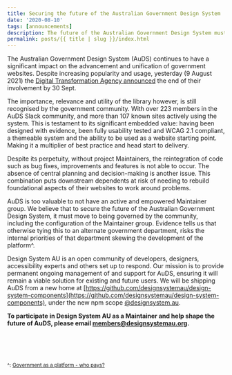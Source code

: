 ```yaml
---
title: Securing the future of the Australian Government Design System
date: '2020-08-10'
tags: [announcements]
description: The future of the Australian Government Design System must be with community governance.
permalink: posts/{{ title | slug }}/index.html
---
```


The Australian Government Design System (AuDS) continues to have a significant impact on the advancement and unification of government websites. Despite increasing popularity and usage, yesterday (9 August 2021) the [Digital Transformation Agency announced](https://community.digital.gov.au/t/dta-design-system-has-been-decommissioned/4649) the end of their involvement by 30 Sept.

The importance, relevance and utility of the library however, is still recognised by the government community. With over 223 members in the AuDS Slack community, and more than 107 known sites actively using the system. This is testament to its significant embedded value: having been designed with evidence, been fully usability tested and WCAG 2.1 compliant, a themeable system and the ability to be used as a website starting point. Making it a multiplier of best practice and head start to delivery.

Despite its perpetuity, without project Maintainers, the reintegration of code such as bug fixes, improvements and features is not able to occur. The absence of central planning and decision-making is another issue. This combination puts downstream dependents at risk of needing to rebuild foundational aspects of their websites to work around problems.

AuDS is too valuable to not have an active and empowered Maintainer group. We believe that to secure the future of the Australian Government Design System, it must move to being governed by the community, including the configuration of the Maintainer group. Evidence tells us that otherwise tying this to an alternate government department, risks the internal priorities of that department skewing the development of the platform^. 

Design System AU is an open community of developers, designers, accessibility experts and others set up to respond. Our mission is to provide permanent ongoing management of and support for AuDS, ensuring it will remain a viable solution for existing and future users.  We will be shipping AuDS from a new home at [https://github.com/designsystemau/design-system-components](https://github.com/designsystemau/design-system-components), under the new npm scope [@designsystem.au](https://www.npmjs.com/org/designsystem.au).

**To participate in Design System AU as a Maintainer and help shape the future of AuDS, please email [members@designsystemau.org](mailto:members@designsystemau.org).**

<br/>
<br/>
<br/>
<br/>
<small>^: <a href="https://www.bennettinstitute.cam.ac.uk/blog/government-platform-who-pays/" target="_blank">Government as a platform - who pays?</a></small>
